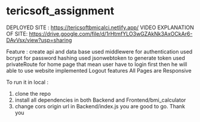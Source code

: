 # tericsoft_assignment

DEPLOYED SITE : https://tericsoftbmicalci.netlify.app/
VIDEO EXPLANATION OF SITE: https://drive.google.com/file/d/1rHtmfYLO3wGZAkNk3AxOCkAr6-DAvVsx/view?usp=sharing

Feature : 
  create api and data base
  used middlewere for authentication
  used bcrypt for password hashing
  used jsonwebtoken to generate token
  used privateRoute for home page that mean user have to login first then he will able to use website
  implemented Logout features
  All Pages are Responsive
  
  To run it in local :
  1. clone the repo
  2. install all dependencies in both Backend and Frontend/bmi_calculator
  3. change cors origin url in Backend/index.js
  you are good to go. 
  Thank you
  
  
  
